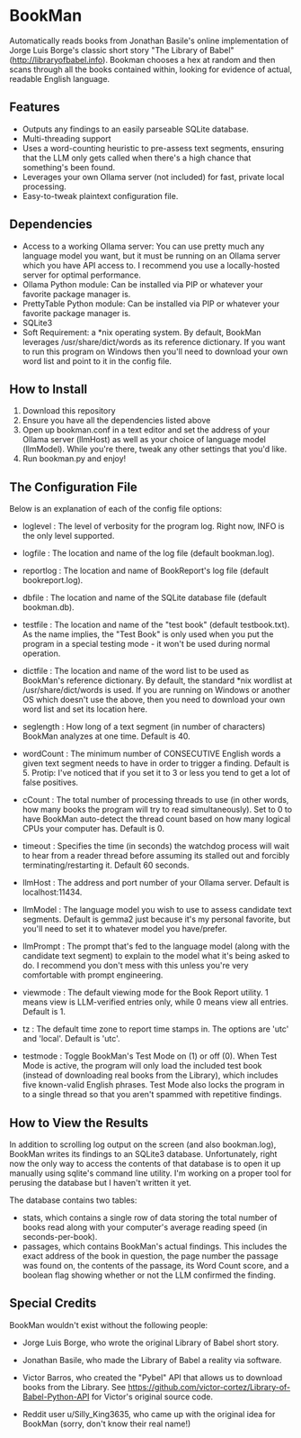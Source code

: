 # BookMan

Automatically reads books from Jonathan Basile's online implementation of Jorge Luis Borge's classic short story "The Library of Babel" (http://libraryofbabel.info). Bookman chooses a hex at random and then scans through all the books contained within, looking for evidence of actual, readable English language.

## Features
- Outputs any findings to an easily parseable SQLite database.
- Multi-threading support
- Uses a word-counting heuristic to pre-assess text segments, ensuring that the LLM only gets called when there's a high chance that something's been found.
- Leverages your own Ollama server (not included) for fast, private local processing.
- Easy-to-tweak plaintext configuration file.

## Dependencies
- Access to a working Ollama server: You can use pretty much any language model you want, but it must be running on an Ollama server which you have API access to. I recommend you use a locally-hosted server for optimal performance.
- Ollama Python module: Can be installed via PIP or whatever your favorite package manager is.
- PrettyTable Python module: Can be installed via PIP or whatever your favorite package manager is.
- SQLite3
- Soft Requirement: a *nix operating system. By default, BookMan leverages /usr/share/dict/words as its reference dictionary. If you want to run this program on Windows then you'll need to download your own word list and point to it in the config file.

## How to Install
1. Download this repository
2. Ensure you have all the dependencies listed above
3. Open up bookman.conf in a text editor and set the address of your Ollama server (llmHost) as well as your choice of language model (llmModel). While you're there, tweak any other settings that you'd like.
4. Run bookman.py and enjoy!

## The Configuration File
Below is an explanation of each of the config file options:

- loglevel : The level of verbosity for the program log. Right now, INFO is the only level supported.

- logfile : The location and name of the log file (default bookman.log).

- reportlog : The location and name of BookReport's log file (default bookreport.log).

- dbfile : The location and name of the SQLite database file (default bookman.db).

- testfile : The location and name of the "test book" (default testbook.txt). As the name implies, the "Test Book" is only used when you put the program in a special testing mode - it won't be used during normal operation.

- dictfile : The location and name of the word list to be used as BookMan's reference dictionary. By default, the standard *nix wordlist at /usr/share/dict/words is used. If you are running on Windows or another OS which doesn't use the above, then you need to download your own word list and set its location here. 

- seglength : How long of a text segment (in number of characters) BookMan analyzes at one time. Default is 40.

- wordCount : The minimum number of CONSECUTIVE English words a given text segment needs to have in order to trigger a finding. Default is 5. Protip: I've noticed that if you set it to 3 or less you tend to get a lot of false positives.

- cCount : The total number of processing threads to use (in other words, how many books the program will try to read simultaneously). Set to 0 to have BookMan auto-detect the thread count based on how many logical CPUs your computer has. Default is 0. 

- timeout : Specifies the time (in seconds) the watchdog process will wait to hear from a reader thread before assuming its stalled out and forcibly terminating/restarting it. Default 60 seconds.

- llmHost : The address and port number of your Ollama server. Default is localhost:11434.

- llmModel : The language model you wish to use to assess candidate text segments. Default is gemma2 just because it's my personal favorite, but you'll need to set it to whatever model you have/prefer.

- llmPrompt : The prompt that's fed to the language model (along with the candidate text segment) to explain to the model what it's being asked to do. I recommend you don't mess with this unless you're very comfortable with prompt engineering.

- viewmode : The default viewing mode for the Book Report utility. 1 means view is LLM-verified entries only, while 0 means view all entries. Default is 1.

- tz : The default time zone to report time stamps in. The options are 'utc' and 'local'. Default is 'utc'.

- testmode : Toggle BookMan's Test Mode on (1) or off (0). When Test Mode is active, the program will only load the included test book (instead of downloading real books from the Library), which includes five known-valid English phrases. Test Mode also locks the program in to a single thread so that you aren't spammed with repetitive findings. 


## How to View the Results
In addition to scrolling log output on the screen (and also bookman.log), BookMan writes its findings to an SQLite3 database. Unfortunately, right now the only way to access the contents of that database is to open it up manually using sqlite's command line utility. I'm working on a proper tool for perusing the database but I haven't written it yet. 

The database contains two tables:
- stats, which contains a single row of data storing the total number of books read along with your computer's average reading speed (in seconds-per-book).
- passages, which contains BookMan's actual findings. This includes the exact address of the book in question, the page number the passage was found on, the contents of the passage, its Word Count score, and a boolean flag showing whether or not the LLM confirmed the finding.

## Special Credits
BookMan wouldn't exist without the following people:

- Jorge Luis Borge, who wrote the original Library of Babel short story.

- Jonathan Basile, who made the Library of Babel a reality via software.

- Victor Barros, who created the "Pybel" API that allows us to download books from the Library. See https://github.com/victor-cortez/Library-of-Babel-Python-API for Victor's original source code.

- Reddit user u/Silly_King3635, who came up with the original idea for BookMan (sorry, don't know their real name!)